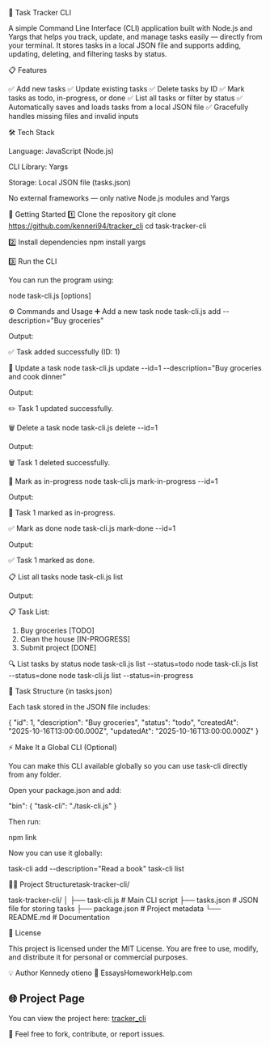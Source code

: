 🧠 Task Tracker CLI

A simple Command Line Interface (CLI) application built with Node.js and Yargs that helps you track, update, and manage tasks easily — directly from your terminal.
It stores tasks in a local JSON file and supports adding, updating, deleting, and filtering tasks by status.

📋 Features

✅ Add new tasks
✅ Update existing tasks
✅ Delete tasks by ID
✅ Mark tasks as todo, in-progress, or done
✅ List all tasks or filter by status
✅ Automatically saves and loads tasks from a local JSON file
✅ Gracefully handles missing files and invalid inputs

🛠️ Tech Stack

Language: JavaScript (Node.js)

CLI Library: Yargs

Storage: Local JSON file (tasks.json)

No external frameworks — only native Node.js modules and Yargs

🚀 Getting Started
1️⃣ Clone the repository
git clone https://github.com/kenneri94/tracker_cli
cd task-tracker-cli

2️⃣ Install dependencies
npm install yargs

3️⃣ Run the CLI

You can run the program using:

node task-cli.js <command> [options]

⚙️ Commands and Usage
➕ Add a new task
node task-cli.js add --description="Buy groceries"

Output:

✅ Task added successfully (ID: 1)

📝 Update a task
node task-cli.js update --id=1 --description="Buy groceries and cook dinner"

Output:

✏️ Task 1 updated successfully.

🗑️ Delete a task
node task-cli.js delete --id=1

Output:

🗑️ Task 1 deleted successfully.

🚧 Mark as in-progress
node task-cli.js mark-in-progress --id=1

Output:

🚧 Task 1 marked as in-progress.

✅ Mark as done
node task-cli.js mark-done --id=1

Output:

✅ Task 1 marked as done.

📋 List all tasks
node task-cli.js list

Output:

📋 Task List:

1. Buy groceries [TODO]
2. Clean the house [IN-PROGRESS]
3. Submit project [DONE]

🔍 List tasks by status
node task-cli.js list --status=todo
node task-cli.js list --status=done
node task-cli.js list --status=in-progress

🧩 Task Structure (in tasks.json)

Each task stored in the JSON file includes:

{
"id": 1,
"description": "Buy groceries",
"status": "todo",
"createdAt": "2025-10-16T13:00:00.000Z",
"updatedAt": "2025-10-16T13:00:00.000Z"
}

⚡ Make It a Global CLI (Optional)

You can make this CLI available globally so you can use task-cli directly from any folder.

Open your package.json and add:

"bin": {
"task-cli": "./task-cli.js"
}

Then run:

npm link

Now you can use it globally:

task-cli add --description="Read a book"
task-cli list

🧑‍💻 Project Structuretask-tracker-cli/

task-tracker-cli/
│
├── task-cli.js # Main CLI script
├── tasks.json # JSON file for storing tasks
├── package.json # Project metadata
└── README.md # Documentation

🧾 License

This project is licensed under the MIT License.
You are free to use, modify, and distribute it for personal or commercial purposes.

💡 Author
Kennedy otieno
🔗 EssaysHomeworkHelp.com

## 🌐 Project Page

You can view the project here: [tracker_cli](https://github.com/kenneri94/tracker_cli)

📧 Feel free to fork, contribute, or report issues.
